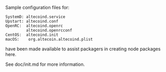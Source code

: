 Sample configuration files for:
```
SystemD: altecoind.service
Upstart: altecoind.conf
OpenRC:  altecoind.openrc
         altecoind.openrcconf
CentOS:  altecoind.init
macOS:    org.altecoin.altecoind.plist
```
have been made available to assist packagers in creating node packages here.

See doc/init.md for more information.
